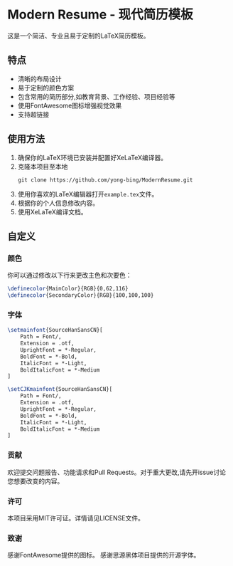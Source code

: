 # Modern Resume - 现代简历模板

这是一个简洁、专业且易于定制的LaTeX简历模板。

## 特点

- 清晰的布局设计
- 易于定制的颜色方案
- 包含常用的简历部分,如教育背景、工作经验、项目经验等
- 使用FontAwesome图标增强视觉效果
- 支持超链接

## 使用方法

1. 确保你的LaTeX环境已安装并配置好XeLaTeX编译器。
2. 克隆本项目至本地
    ```shell
    git clone https://github.com/yong-bing/ModernResume.git
    ```
3. 使用你喜欢的LaTeX编辑器打开`example.tex`文件。
4. 根据你的个人信息修改内容。
5. 使用XeLaTeX编译文档。

## 自定义

### 颜色

你可以通过修改以下行来更改主色和次要色：

```latex
\definecolor{MainColor}{RGB}{0,62,116}
\definecolor{SecondaryColor}{RGB}{100,100,100}
```

### 字体
```latex
\setmainfont{SourceHanSansCN}[
    Path = Font/,
    Extension = .otf,
    UprightFont = *-Regular,
    BoldFont = *-Bold,
    ItalicFont = *-Light,
    BoldItalicFont = *-Medium
]

\setCJKmainfont{SourceHanSansCN}[
    Path = Font/,
    Extension = .otf,
    UprightFont = *-Regular,
    BoldFont = *-Bold,
    ItalicFont = *-Light,
    BoldItalicFont = *-Medium
]
```
### 贡献
欢迎提交问题报告、功能请求和Pull Requests。对于重大更改,请先开issue讨论您想要改变的内容。
### 许可
本项目采用MIT许可证。详情请见LICENSE文件。

### 致谢

感谢FontAwesome提供的图标。
感谢思源黑体项目提供的开源字体。